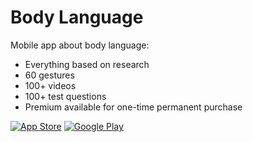 # Body Language
Mobile app about body language:
- Everything based on research
- 60 gestures
- 100+ videos
- 100+ test questions
- Premium available for one-time permanent purchase

[![App Store](/images/app_store.png)](https://apps.apple.com/us/app/psychology-of-body-language/id1542657581?platform=iphone)
[![Google Play](/images/google_play.png)](https://play.google.com/store/apps/details?id=io.blacklagoonapps.bodylanguage) 
